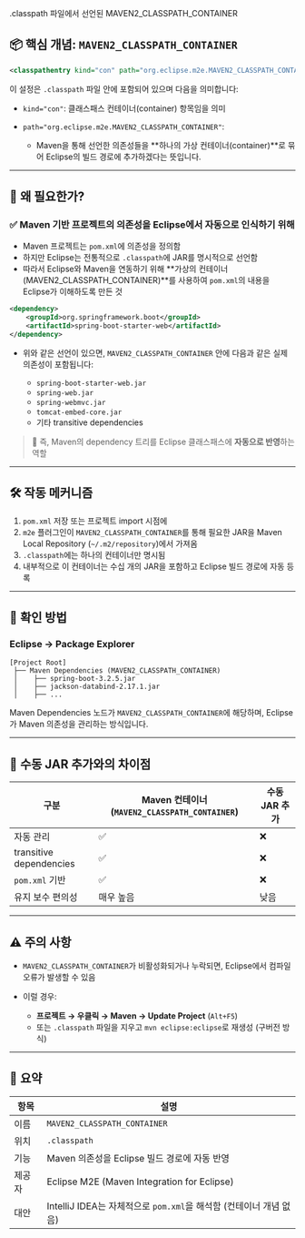 .classpath 파일에서 선언된 MAVEN2_CLASSPATH_CONTAINER

## 📦 핵심 개념: `MAVEN2_CLASSPATH_CONTAINER`

```xml
<classpathentry kind="con" path="org.eclipse.m2e.MAVEN2_CLASSPATH_CONTAINER">
```

이 설정은 `.classpath` 파일 안에 포함되어 있으며 다음을 의미합니다:

* `kind="con"`: 클래스패스 컨테이너(container) 항목임을 의미
* `path="org.eclipse.m2e.MAVEN2_CLASSPATH_CONTAINER"`:

  * Maven을 통해 선언한 의존성들을 \*\*하나의 가상 컨테이너(container)\*\*로 묶어 Eclipse의 빌드 경로에 추가하겠다는 뜻입니다.

---

## 🧠 왜 필요한가?

### ✅ Maven 기반 프로젝트의 의존성을 Eclipse에서 자동으로 인식하기 위해

* Maven 프로젝트는 `pom.xml`에 의존성을 정의함
* 하지만 Eclipse는 전통적으로 `.classpath`에 JAR를 명시적으로 선언함
* 따라서 Eclipse와 Maven을 연동하기 위해 \*\*가상의 컨테이너(MAVEN2\_CLASSPATH\_CONTAINER)\*\*를 사용하여 `pom.xml`의 내용을 Eclipse가 이해하도록 만든 것

```xml
<dependency>
    <groupId>org.springframework.boot</groupId>
    <artifactId>spring-boot-starter-web</artifactId>
</dependency>
```

* 위와 같은 선언이 있으면, `MAVEN2_CLASSPATH_CONTAINER` 안에 다음과 같은 실제 의존성이 포함됩니다:

  * `spring-boot-starter-web.jar`
  * `spring-web.jar`
  * `spring-webmvc.jar`
  * `tomcat-embed-core.jar`
  * 기타 transitive dependencies

> 🧩 즉, Maven의 dependency 트리를 Eclipse 클래스패스에 **자동으로 반영**하는 역할

---

## 🛠️ 작동 메커니즘

1. `pom.xml` 저장 또는 프로젝트 import 시점에
2. `m2e` 플러그인이 `MAVEN2_CLASSPATH_CONTAINER`를 통해 필요한 JAR을 Maven Local Repository (`~/.m2/repository`)에서 가져옴
3. `.classpath`에는 하나의 컨테이너만 명시됨
4. 내부적으로 이 컨테이너는 수십 개의 JAR을 포함하고 Eclipse 빌드 경로에 자동 등록

---

## 🧪 확인 방법

### Eclipse → Package Explorer

```
[Project Root]
 ├── Maven Dependencies (MAVEN2_CLASSPATH_CONTAINER)
 │    ├── spring-boot-3.2.5.jar
 │    ├── jackson-databind-2.17.1.jar
 │    ├── ...
```

Maven Dependencies 노드가 `MAVEN2_CLASSPATH_CONTAINER`에 해당하며, Eclipse가 Maven 의존성을 관리하는 방식입니다.

---

## 🚫 수동 JAR 추가와의 차이점

| 구분                      | Maven 컨테이너 (`MAVEN2_CLASSPATH_CONTAINER`) | 수동 JAR 추가 |
| ----------------------- | ----------------------------------------- | --------- |
| 자동 관리                   | ✅                                         | ❌         |
| transitive dependencies | ✅                                         | ❌         |
| `pom.xml` 기반            | ✅                                         | ❌         |
| 유지 보수 편의성               | 매우 높음                                     | 낮음        |

---

## ⚠️ 주의 사항

* `MAVEN2_CLASSPATH_CONTAINER`가 비활성화되거나 누락되면, Eclipse에서 컴파일 오류가 발생할 수 있음
* 이럴 경우:

  * **프로젝트 → 우클릭 → Maven → Update Project** (`Alt+F5`)
  * 또는 `.classpath` 파일을 지우고 `mvn eclipse:eclipse`로 재생성 (구버전 방식)

---

## 📌 요약

| 항목  | 설명                                               |
| --- | ------------------------------------------------ |
| 이름  | `MAVEN2_CLASSPATH_CONTAINER`                     |
| 위치  | `.classpath`                                     |
| 기능  | Maven 의존성을 Eclipse 빌드 경로에 자동 반영                  |
| 제공자 | Eclipse M2E (Maven Integration for Eclipse)      |
| 대안  | IntelliJ IDEA는 자체적으로 `pom.xml`을 해석함 (컨테이너 개념 없음) |


